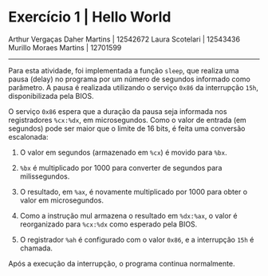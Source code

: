 # Exercício 1 | Hello World

Arthur Vergaças Daher Martins | 12542672
Laura Scotelari | 12543436
Murillo Moraes Martins | 12701599

---

Para esta atividade, foi implementada a função `sleep`, que realiza uma pausa (delay) no programa por um número de segundos informado como parâmetro. A pausa é realizada utilizando o serviço `0x86` da interrupção `15h`, disponibilizada pela BIOS.

O serviço `0x86` espera que a duração da pausa seja informada nos registradores `%cx:%dx`, em microsegundos. Como o valor de entrada (em segundos) pode ser maior que o limite de 16 bits, é feita uma conversão escalonada:

1. O valor em segundos (armazenado em `%cx`) é movido para `%bx`.

2. `%bx` é multiplicado por 1000 para converter de segundos para milissegundos.

3. O resultado, em `%ax`, é novamente multiplicado por 1000 para obter o valor em microsegundos.

4. Como a instrução mul armazena o resultado em `%dx:%ax`, o valor é reorganizado para `%cx:%dx` como esperado pela BIOS.

5. O registrador `%ah` é configurado com o valor `0x86`, e a interrupção `15h` é chamada.

Após a execução da interrupção, o programa continua normalmente.
